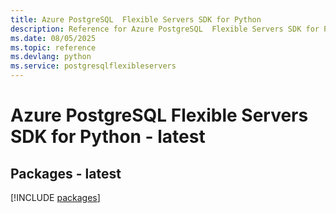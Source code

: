 ```yaml
---
title: Azure PostgreSQL  Flexible Servers SDK for Python
description: Reference for Azure PostgreSQL  Flexible Servers SDK for Python
ms.date: 08/05/2025
ms.topic: reference
ms.devlang: python
ms.service: postgresqlflexibleservers
---
```

# Azure PostgreSQL  Flexible Servers SDK for Python - latest
## Packages - latest
[!INCLUDE [packages](postgresql--flexible-servers-index.md)]